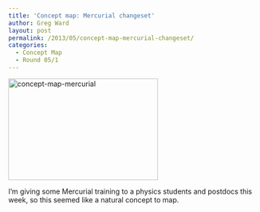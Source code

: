 ```yaml
---
title: 'Concept map: Mercurial changeset'
author: Greg Ward
layout: post
permalink: /2013/05/concept-map-mercurial-changeset/
categories:
  - Concept Map
  - Round 05/1
---
```

[<img class="alignnone size-medium wp-image-2916" alt="concept-map-mercurial" src="http://teaching.software-carpentry.org/wp-content/uploads/2013/05/concept-map-mercurial-300x204.jpg" width="300" height="204" />][1]

I&#8217;m giving some Mercurial training to a physics students and postdocs this week, so this seemed like a natural concept to map.

 [1]: http://teaching.software-carpentry.org/wp-content/uploads/2013/05/concept-map-mercurial.jpg